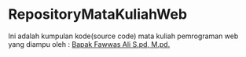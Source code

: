 # RepositoryMataKuliahWeb
Ini adalah kumpulan kode(source code) mata kuliah pemrograman web yang diampu oleh : <a href="https://github.com/fwwzali">Bapak Fawwas Ali S.pd, M.pd. </a>
